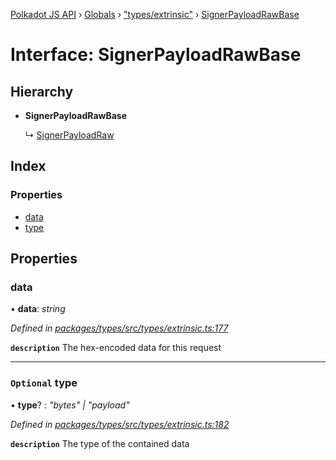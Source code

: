 [Polkadot JS API](../README.md) › [Globals](../globals.md) › ["types/extrinsic"](../modules/_types_extrinsic_.md) › [SignerPayloadRawBase](_types_extrinsic_.signerpayloadrawbase.md)

# Interface: SignerPayloadRawBase

## Hierarchy

* **SignerPayloadRawBase**

  ↳ [SignerPayloadRaw](_types_extrinsic_.signerpayloadraw.md)

## Index

### Properties

* [data](_types_extrinsic_.signerpayloadrawbase.md#data)
* [type](_types_extrinsic_.signerpayloadrawbase.md#optional-type)

## Properties

###  data

• **data**: *string*

*Defined in [packages/types/src/types/extrinsic.ts:177](https://github.com/polkadot-js/api/blob/8491ab8ca6/packages/types/src/types/extrinsic.ts#L177)*

**`description`** The hex-encoded data for this request

___

### `Optional` type

• **type**? : *"bytes" | "payload"*

*Defined in [packages/types/src/types/extrinsic.ts:182](https://github.com/polkadot-js/api/blob/8491ab8ca6/packages/types/src/types/extrinsic.ts#L182)*

**`description`** The type of the contained data
